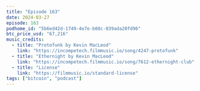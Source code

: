 ```yaml
---
title: "Episode 163"
date: 2024-03-27
episode: 163
podhome_id: "5b6ed42d-1749-4e7e-b08c-039ada20fd96"
btc_price_usd: "67,216"
music_credits:
  - title: "Protofunk by Kevin MacLeod"
    link: "https://incompetech.filmmusic.io/song/4247-protofunk"
  - title: "Ethernight by Kevin MacLeod"
    link: "https://incompetech.filmmusic.io/song/7612-ethernight-club"
  - title: "License"
    link: "https://filmmusic.io/standard-license"
tags: ["bitcoin", "podcast"]
---
```

